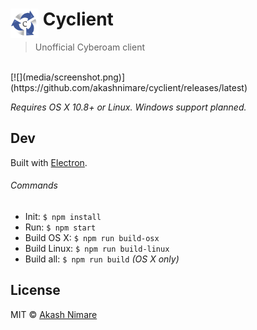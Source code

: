 # <img src="media/Icon.png" width="45" align="left">&nbsp;Cyclient

> Unofficial Cyberoam client 

<br>
[![](media/screenshot.png)](https://github.com/akashnimare/cyclient/releases/latest)

*Requires OS X 10.8+ or Linux. Windows support planned.*

## Dev

Built with [Electron](http://electron.atom.io).

###### Commands

- Init: `$ npm install`
- Run: `$ npm start`
- Build OS X: `$ npm run build-osx`
- Build Linux: `$ npm run build-linux`
- Build all: `$ npm run build` *(OS X only)*


## License

MIT © [Akash Nimare](http://akashnimare.in)
